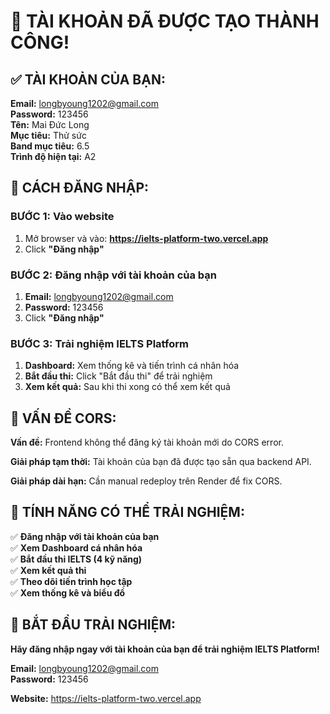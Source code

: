 # 🎉 TÀI KHOẢN ĐÃ ĐƯỢC TẠO THÀNH CÔNG!

## ✅ **TÀI KHOẢN CỦA BẠN:**

**Email:** longbyoung1202@gmail.com  
**Password:** 123456  
**Tên:** Mai Đức Long  
**Mục tiêu:** Thử sức  
**Band mục tiêu:** 6.5  
**Trình độ hiện tại:** A2

## 🚀 **CÁCH ĐĂNG NHẬP:**

### **BƯỚC 1: Vào website**

1. Mở browser và vào: **https://ielts-platform-two.vercel.app**
2. Click **"Đăng nhập"**

### **BƯỚC 2: Đăng nhập với tài khoản của bạn**

1. **Email:** longbyoung1202@gmail.com
2. **Password:** 123456
3. Click **"Đăng nhập"**

### **BƯỚC 3: Trải nghiệm IELTS Platform**

1. **Dashboard:** Xem thống kê và tiến trình cá nhân hóa
2. **Bắt đầu thi:** Click "Bắt đầu thi" để trải nghiệm
3. **Xem kết quả:** Sau khi thi xong có thể xem kết quả

## 🔧 **VẤN ĐỀ CORS:**

**Vấn đề:** Frontend không thể đăng ký tài khoản mới do CORS error.

**Giải pháp tạm thời:** Tài khoản của bạn đã được tạo sẵn qua backend API.

**Giải pháp dài hạn:** Cần manual redeploy trên Render để fix CORS.

## 🎯 **TÍNH NĂNG CÓ THỂ TRẢI NGHIỆM:**

✅ **Đăng nhập với tài khoản của bạn**  
✅ **Xem Dashboard cá nhân hóa**  
✅ **Bắt đầu thi IELTS (4 kỹ năng)**  
✅ **Xem kết quả thi**  
✅ **Theo dõi tiến trình học tập**  
✅ **Xem thống kê và biểu đồ**

## 🎉 **BẮT ĐẦU TRẢI NGHIỆM:**

**Hãy đăng nhập ngay với tài khoản của bạn để trải nghiệm IELTS Platform!**

**Email:** longbyoung1202@gmail.com  
**Password:** 123456

**Website:** https://ielts-platform-two.vercel.app
